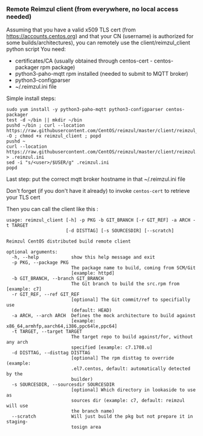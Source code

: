 
### Remote Reimzul client (from everywhere, no local access needed)

Assuming that you have a valid x509 TLS cert (from https://accounts.centos.org) and that your CN (username) is authorized for some builds/architectures), you can remotely use the client/reimzul_client python script
You need:
  - certificates/CA (usually obtained through centos-cert - centos-packager rpm package) 
  - python3-paho-mqtt rpm installed (needed to submit to MQTT broker)
  - python3-configparser
  - ~/.reimzul.ini file

Simple install steps:
```
sudo yum install -y python3-paho-mqtt python3-configparser centos-packager
test -d ~/bin || mkdir ~/bin
pushd ~/bin ; curl --location https://raw.githubusercontent.com/CentOS/reimzul/master/client/reimzul_client -O ; chmod +x reimzul_client ; popd
pushd ~ 
curl --location https://raw.githubusercontent.com/CentOS/reimzul/master/client/reimzul.ini.sample > .reimzul.ini
sed -i "s/<user>/$USER/g" .reimzul.ini
popd

```
Last step: put the correct mqtt broker hostname in that ~/.reimzul.ini file

Don't forget (if you don't have it already) to invoke `centos-cert` to retrieve your TLS cert


Then you can call the client like this :

```
usage: reimzul_client [-h] -p PKG -b GIT_BRANCH [-r GIT_REF] -a ARCH -t TARGET
                      [-d DISTTAG] [-s SOURCESDIR] [--scratch]

Reimzul CentOS distributed build remote client

optional arguments:
  -h, --help            show this help message and exit
  -p PKG, --package PKG
                        The package name to build, coming from SCM/Git
                        [example: httpd]
  -b GIT_BRANCH, --branch GIT_BRANCH
                        The Git branch to build the src.rpm from [example: c7]
  -r GIT_REF, --ref GIT_REF
                        [optional] The Git commit/ref to specifially use
                        (default: HEAD)
  -a ARCH, --arch ARCH  Defines the mock architecture to build against
                        [example: x86_64,armhfp,aarch64,i386,ppc64le,ppc64]
  -t TARGET, --target TARGET
                        The target repo to build against/for, without any arch
                        specified [example: c7.1708.u]
  -d DISTTAG, --disttag DISTTAG
                        [optional] The rpm disttag to override (example:
                        .el7.centos, default: automatically detected by the
                        builder)
  -s SOURCESDIR, --sourcesdir SOURCESDIR
                        [optional] Which directory in lookaside to use as
                        sources dir (example: c7, default: reimzul will use
                        the branch name)
  --scratch             Will just build the pkg but not prepare it in staging-
                        tosign area

``` 



